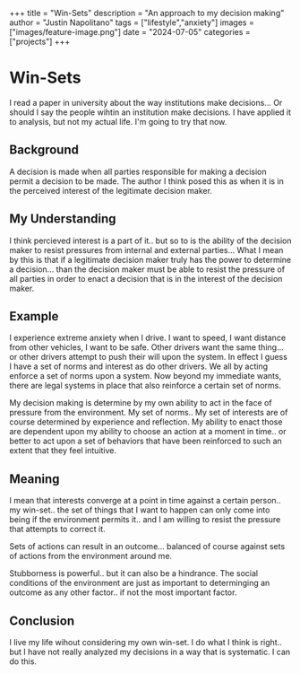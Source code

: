 +++
title =  "Win-Sets"
description = "An approach to my decision making"
author = "Justin Napolitano"
tags = ["lifestyle","anxiety"]
images = ["images/feature-image.png"]
date = "2024-07-05"
categories = ["projects"]
+++


# Win-Sets

I read a paper in university about the way institutions make decisions... Or should I say the people wihtin an institution make decisions. I have applied it to analysis, but not my actual life. I'm going to try that now. 

## Background

A decision is made when all parties responsible for making a decision permit a decision to be made.  The author I think posed this as when it is in the perceived interest of the legitimate decision maker.

## My Understanding

I think percieved interest is a part of it.. but so to is the ability of the decision maker to resist pressures from internal and external parties... What I mean by this is that if a legitimate decision maker truly has the power to determine a decision... than the decision maker must be able to resist the pressure of all parties in order to enact a decision that is in the interest of the decision maker.

## Example

I experience extreme anxiety when I drive. I want to speed, I want distance from other vehicles, I want to be safe.  Other drivers want the same thing... or other drivers attempt to push their will upon the system. In effect I guess I have a set of norms and interest as do other drivers.  We all by acting enforce a set of norms upon a system.  Now beyond my immediate wants, there are legal systems in place that also reinforce a certain set of norms. 

My decision making is determine by my own ability to act in the face of pressure from the environment. My set of norms.. My set of interests are of course determined by experience and reflection.  My ability to enact those are dependent upon my ability to choose an action at a moment in time.. or better to act upon a set of behaviors that have been reinforced to such an extent that they feel intuitive.  

## Meaning 

I mean that interests converge at a point in time against a certain person.. my win-set.. the set of things that I want to happen can only come into being if the environment permits it.. and I am willing to resist the pressure that attempts to correct it. 

Sets of actions can result in an outcome... balanced of course against sets of actions from the environment around me.  

Stubborness is powerful.. but it can also be a hindrance.  The social conditions of the environment are just as important to determinging an outcome as any other factor.. if not the most important factor.

## Conclusion

I live my life wihout considering my own win-set. I do what I think is right.. but I have not really analyzed my decisions in a way that is systematic. I can do this. 